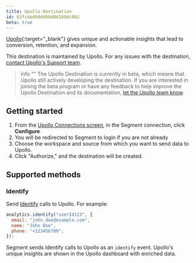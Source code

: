 ```yaml
---
title: Upollo Destination
id: 62fc4ed94dd68d0d189dc9b2
beta: true
---
```


[Upollo](https://upollo.ai?utm_source=segmentio&utm_medium=docs&utm_campaign=partners){:target="_blank"} gives unique and actionable insights that lead to conversion, retention, and expansion.

This destination is maintained by Upollo. For any issues with the destination, [contact Upollo's Support team](mailto:support@upollo.ai).

> info ""
> The Upollo Destination is currently in beta, which means that Upollo still actively developing the destination. If you are interested in joining the beta program or have any feedback to help improve the Upollo Destination and its documentation, [let the Upollo team know](mailto:support@upollo.ai).


## Getting started

1. From the [Upollo Connections screen](https://app.upollo.ai/settings/connections), in the Segment connection, click **Configure**
2. You will be redirected to Segment to login if you are not already
3. Choose the workspace and source from which you want to send data to Upollo.
4. Click "Authorize," and the destination will be created.

## Supported methods

### Identify

Send [Identify](/docs/connections/spec/identify) calls to Upollo. For example:

```js
analytics.identify("userId123", {
  email: "john.doe@example.com",
  name: "John Doe",
  phone: "+123456789",
});
```

Segment sends Identify calls to Upollo as an `identify` event. Upollo's unique insights are shown in the Upollo dashboard with enriched data.

